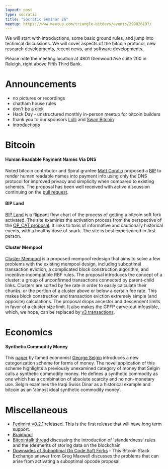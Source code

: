 ```yaml
---
layout: post
type: socratic
title: "Socratic Seminar 26"
meetup: https://www.meetup.com/triangle-bitdevs/events/299026197/
---
```


We will start with introductions, some basic ground rules, and jump into technical discussions. We will cover aspects of the bitcoin protocol, new research developments, recent news, and software developments.

Please note the meeting location at 4801 Glenwood Ave suite 200 in Raleigh, right above Fifth Third Bank.

# Announcements

- no pictures or recordings
- chatham house rules
- don't be a dick
- Hack Day - unstructured monthly in-person meetup for bitcoin builders
- thank you to our sponsors [Lolli](https://www.lolli.com/) and [Swan Bitcoin](https://www.swanbitcoin.com)
- introductions

# Bitcoin

#### Human Readable Payment Names Via DNS

Noted bitcoin contributor and Spiral grantee [Matt Corallo](https://twitter.com/TheBlueMatt) proposed a [BIP](https://github.com/TheBlueMatt/bips/blob/2024-02-dns-payment-instructions/bip-XXXX.mediawiki) to render human readable names into payment info using only the DNS protocol for improved privacy and simplicity when compared to existing schemes. The proposal has been well received with active discussion continuing on the [pull request](https://github.com/bitcoin/bips/pull/1551).

#### BIP Land

[BIP Land](https://www.quantumcats.xyz/bip-land) is a flippant flow chart of the process of getting a bitcoin soft fork activated. The site examines the activation process from the perspective of the [OP_CAT proposal](https://bitcoinops.org/en/topics/op_cat/). It links to tons of informative and cautionary historical events, with a healthy dose of snark. The site is best experienced in first person.

#### Cluster Mempool

[Cluster Mempool](https://delvingbitcoin.org/t/an-overview-of-the-cluster-mempool-proposal/393/1) is a proposed mempool redesign that aims to solve a few problems with the existing mempool design, including suboptimal transaction eviction, a complicated block construction algorithm, and incentive-incompatible RBF rules. The proposal introduces the concept of a cluster: a group of unconfirmed transactions connected by parent-child links. Clusters are sorted by fee rate in order to easily calculate their chunks, or the portion of a cluster above or below a certain fee rate. This makes block construction and transaction eviction extremely simple (and opposite) calculations. The proposal drops ancestor and descendent limits in favor of a cluster size limit. It also makes the CPFP carve-out infeasible, which, we hope, can be replaced by [v3 transactions](https://bitcoinops.org/en/topics/version-3-transaction-relay/).

# Economics

#### Synthetic Commodity Money

This [paper](https://www.resistance.money/research/synthetic_commodity_money.pdf) by famed economist [George Selgin](https://en.wikipedia.org/wiki/George_Selgin) introduces a new categorization scheme for forms of money. The novel application of this scheme highlights a previously unexamined category of money that Selgin calls a synthetic commodity money. He defines a synthetic commodity as one which has a combination of absolute scarcity and no non-monetary use. Selgin examines the Iraqi Swiss Dinar as a historical example and bitcoin as an 'almost ideal synthetic commodity money'.

# Miscellaneous

- [Fedimint v0.2.1](https://github.com/fedimint/fedimint/releases/tag/v0.2.1) released. This is the first release that will have long term support.
- [Braidpool](https://github.com/braidpool/braidpool/blob/main/docs/braidpool_spec.md)
- [Bitcointalk thread](https://bitcointalk.org/index.php?topic=2162.0) discussing the introduction of 'standardness' rules and the (de)merits of storing data on the blockchain
- [Downsides of Suboptimal Op Code Soft Forks](https://bitcoin.stackexchange.com/questions/106851/what-are-the-downsides-to-enabling-potentially-suboptimal-or-unused-opcodes-in-a/106915) - This Bitcoin Stack Exchange answer from Greg Maxwell discusses the problems that can arise from activating a suboptimal opcode proposal.
